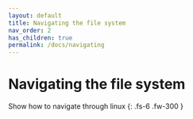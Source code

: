 ```yaml
---
layout: default
title: Navigating the file system
nav_order: 2
has_children: true
permalink: /docs/navigating
---
```


# Navigating the file system

Show how to navigate through linux
{: .fs-6 .fw-300 }
